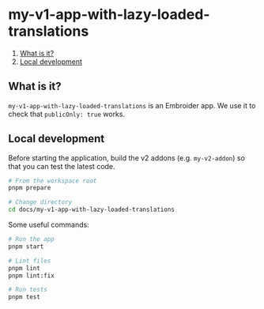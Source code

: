 # my-v1-app-with-lazy-loaded-translations

1. [What is it?](#what-is-it)
1. [Local development](#local-development)


## What is it?

`my-v1-app-with-lazy-loaded-translations` is an Embroider app. We use it to check that `publicOnly: true` works.


## Local development

Before starting the application, build the v2 addons (e.g. `my-v2-addon`) so that you can test the latest code.

```sh
# From the workspace root
pnpm prepare

# Change directory
cd docs/my-v1-app-with-lazy-loaded-translations
```

Some useful commands:

```sh
# Run the app
pnpm start

# Lint files
pnpm lint
pnpm lint:fix

# Run tests
pnpm test
```
